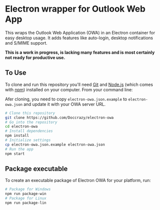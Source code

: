 # Electron wrapper for Outlook Web App

This wraps the Outlook Web Application (OWA) in an Electron container for easy desktop usage. It adds features like auto-login, desktop notifications and S/MIME support.

**This is a work in progress, is lacking many features and is most certainly not ready for productive use.**

## To Use

To clone and run this repository you'll need [Git](https://git-scm.com) and [Node.js](https://nodejs.org/en/download/) (which comes with [npm](http://npmjs.com)) installed on your computer. From your command line:

Afer cloning, you need to copy `electron-owa.json.example` to `electron-owa.json` and update it with your OWA server URL.

```bash
# Clone this repository
git clone https://github.com/Doccrazy/electron-owa
# Go into the repository
cd electron-owa
# Install dependencies
npm install
# Initialize settings
cp electron-owa.json.example electron-owa.json
# Run the app
npm start
```

## Package executable

To create an executable package of Electron OWA for your platform, run:

```bash
# Package for Windows
npm run package-win
# Package for Linux
npm run package-lin
```
